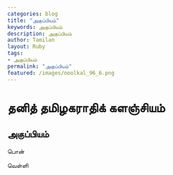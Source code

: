 ```yaml
---  
categories: blog  
title: "அகுப்பியம்"
keywords: அகுப்பியம்  
description: அகுப்பியம்
author: Tamilan  
layout: Ruby  
tags:     
- அகுப்பியம்
permalink: "அகுப்பியம்"  
featured: /images/noolkal_96_6.png  
--- 
```

# தனித் தமிழகராதிக் களஞ்சியம்
## அகுப்பியம்

பொன்  
  
வெள்ளி